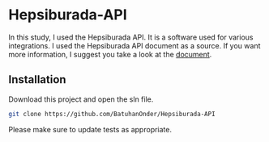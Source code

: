 # Hepsiburada-API

In this study, I used the Hepsiburada API. It is a software used for various integrations. I used the Hepsiburada API document as a source. If you want more information, I suggest you take a look at the [document](https://developers.hepsiburada.com/?docs=dokuman/baslangic).

## Installation

Download this project and open the sln file.

```bash
git clone https://github.com/BatuhanOnder/Hepsiburada-API
```

Please make sure to update tests as appropriate.
